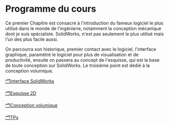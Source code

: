 # Programme du cours

Ce premier Chapitre est consacré à l'introduction du fameux logiciel le plus utilisé dans le monde de l'ingénierie, notamment la conception mécanique dont je suis spécialiste. SolidWorks, n'est pas seulement le plus utilisé mais l'un des plus facile aussi.

On parcourra son historique, premier contact avec le logiciel, l'interface graphique, paramétré le logiciel pour plus de visualisation et de productivité, ensuite on passera au concept de l'esquisse, qui est la base de toute conception sur SolidWorks. Le troisième point est dédié à la conception volumique.

[🗂️Interface SolidWorks](Interface_SolidWorks/🗂️Interface_SolidWorks.md)

[🗂️Esquisse 2D](Esquisse_2D/🗂️Esquisse_2D.md)

[🗂️Conception volumique](Conception_volumique/🗂️Conception_volumique.md)

[🗂️TPs](TPs/TPs.md)
